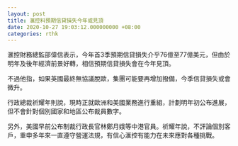 ```yaml
---
layout: post
title: 滙控料預期信貸損失今年或見頂
date: 2020-10-27 19:03:12.000000000 +08:00
categories: rthk
---
```


滙控財務總監邵偉信表示，今年首3季預期信貸損失介乎76億至77億美元，但由於明年及後年經濟前景好轉，相信預期信貸損失會在今年見頂。

不過他指，如果英國最終無協議脫歐，集團可能要再增加撥備，今季信貸損失或會微升。

行政總裁祈耀年則說，現時正就歐洲和美國業務進行重組，計劃明年初公布進展，但不會針對個別國家和地區公布裁員數字。

另外，美國早前公布制裁行政長官林鄭月娥等中港官員。祈耀年說，不評論個別客戶，重申多年來一直遵守營運法規，有信心滙控有能力在未來應對各種挑戰。
